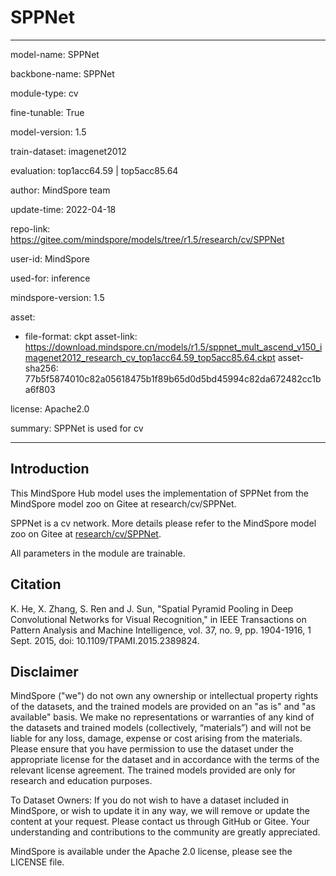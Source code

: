 # SPPNet

---

model-name: SPPNet

backbone-name: SPPNet

module-type: cv

fine-tunable: True

model-version: 1.5

train-dataset: imagenet2012

evaluation: top1acc64.59 | top5acc85.64

author: MindSpore team

update-time: 2022-04-18

repo-link: <https://gitee.com/mindspore/models/tree/r1.5/research/cv/SPPNet>

user-id: MindSpore

used-for: inference

mindspore-version: 1.5

asset:

-
    file-format: ckpt
    asset-link: <https://download.mindspore.cn/models/r1.5/sppnet_mult_ascend_v150_imagenet2012_research_cv_top1acc64.59_top5acc85.64.ckpt>
    asset-sha256: 77b5f5874010c82a05618475b1f89b65d0d5bd45994c82da672482cc1ba6f803

license: Apache2.0

summary: SPPNet is used for cv

---

## Introduction

This MindSpore Hub model uses the implementation of SPPNet from the MindSpore model zoo on Gitee at research/cv/SPPNet.

SPPNet is a cv network. More details please refer to the MindSpore model zoo on Gitee at [research/cv/SPPNet](https://gitee.com/mindspore/models/blob/r1.5/research/cv/SPPNet/README_CN.md).

All parameters in the module are trainable.

## Citation

K. He, X. Zhang, S. Ren and J. Sun, "Spatial Pyramid Pooling in Deep Convolutional Networks for Visual Recognition," in IEEE Transactions on Pattern Analysis and Machine Intelligence, vol. 37, no. 9, pp. 1904-1916, 1 Sept. 2015, doi: 10.1109/TPAMI.2015.2389824.

## Disclaimer

MindSpore ("we") do not own any ownership or intellectual property rights of the datasets, and the trained models are provided on an "as is" and "as available" basis. We make no representations or warranties of any kind of the datasets and trained models (collectively, “materials”) and will not be liable for any loss, damage, expense or cost arising from the materials. Please ensure that you have permission to use the dataset under the appropriate license for the dataset and in accordance with the terms of the relevant license agreement. The trained models provided are only for research and education purposes.

To Dataset Owners: If you do not wish to have a dataset included in MindSpore, or wish to update it in any way, we will remove or update the content at your request. Please contact us through GitHub or Gitee. Your understanding and contributions to the community are greatly appreciated.

MindSpore is available under the Apache 2.0 license, please see the LICENSE file.
